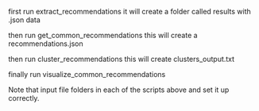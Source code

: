 first run extract_recommendations
it will create a folder called results with .json data

then run get_common_recommendations
this will create a recommendations.json

then run cluster_recommendations
this will create clusters_output.txt

finally run visualize_common_recommendations

Note that input file folders in each of the scripts above and set it up correctly.